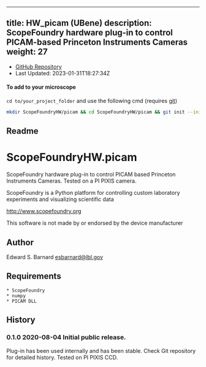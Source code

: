 
---
title: HW_picam (UBene)
description: ScopeFoundry hardware plug-in to control PICAM-based Princeton Instruments Cameras
weight: 27
---
- [GitHub Repository](https://github.com/UBene/HW_picam)
- Last Updated: 2023-01-31T18:27:34Z

#### To add to your microscope 

`cd to/your_project_folder` and use the following cmd (requires [git](/docs/100_development/20_git/))

```bash
mkdir ScopeFoundryHW/picam && cd ScopeFoundryHW/picam && git init --initial-branch=master && git remote add upstream_UBene https://github.com/UBene/HW_picam && git pull upstream_UBene master && cd ../..
```

## Readme
ScopeFoundryHW.picam
===================================

ScopeFoundry hardware plug-in to control PICAM based Princeton Instruments
Cameras. Tested on a PI PIXIS camera.

ScopeFoundry is a Python platform for controlling custom laboratory 
experiments and visualizing scientific data

<http://www.scopefoundry.org>

This software is not made by or endorsed by the device manufacturer


Author
----------

Edward S. Barnard <esbarnard@lbl.gov>


Requirements
------------

	* ScopeFoundry
	* numpy
	* PICAM DLL
	
	
History
--------

### 0.1.0	2020-08-04	Initial public release.

Plug-in has been used internally and has been stable.
Check Git repository for detailed history. Tested on PI PIXIS CCD.


